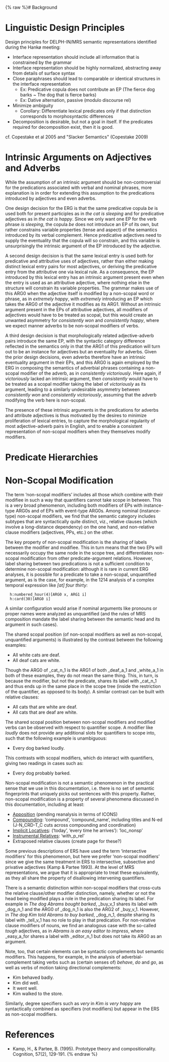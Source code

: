 {% raw %}# Background

# Linguistic Design Principles

Design principles for DELPH-IN/MRS semantic representations identified
during the Hankø meeting:

- Interface representation should include all information that is
constrained by the grammar
- Interface representation should be highly normalized, abstracting
away from details of surface syntax
- Close paraphrases should lead to comparable or identical structures
in the interface representation
  - Ex: Predicative copula does not contribute an EP (The fierce dog
barks \~ The dog that is fierce barks)
  - Ex: Dative alternation, passive (modulo discourse rel)
- Minimize ambiguity
  - Corollary: Differentiate lexical predicates only if that
distinction corresponds to morphosyntactic differences
- Decomposition is desirable, but not a goal in itself. If the
predicates required for decomposition exist, then it is good.

cf. Copestake et al 2005 and "Slacker Semantics" (Copestake 2009)

<a name="intrinsic_arguments"/>


# Intrinsic Arguments on Adjectives and Adverbs

While the assumption of an intrinsic argument should be
non-controversial for the predications associated with verbal and
nominal phrases, more explanation is in order for extending this
assumption to the predications introduced by adjectives and even
adverbs.

One design decision for the ERG is that the same predicative copula *be*
is used both for present participles as in *the cat is sleeping* and for
predicative adjectives as in *the cat is happy*. Since we only want one
EP for the verb phrase *is sleeping*, the copula *be* does not introduce
an EP of its own, but rather constrains variable properties (tense and
aspect) of the semantics introduced by its verbal complement. Hence
predicative adjectives need to supply the eventuality that the copula
will so constrain, and this variable is unsurprisingly the intrinsic
argument of the EP introduced by the adjective.

A second design decision is that the same lexical entry is used both for
predicative and attributive uses of adjectives, rather than either
making distinct lexical entry pairs for most adjectives, or deriving the
predicative entry from the attributive one via lexical rule. As a
consequence, the EP introduced by this lexical entry has an intrinsic
argument present even when the entry is used as an attributive
adjective, where nothing else in the structure will constrain its
variable properties. The grammar makes use of this ARG0 when the
adjective itself is modified by a non-scopal word or phrase, as in
*extremely happy*, with *extremely* introducing an EP which takes the
ARG0 of the adjective it modifies as its ARG1. Without an intrinsic
argument present in the EPs of attributive adjectives, all modifiers of
adjectives would have to be treated as scopal, but this would create an
unwanted asymmetry for *consistently won* and *consistently happy*,
where we expect manner adverbs to be non-scopal modifiers of verbs.

A third design decision is that morphologically related adjective-adverb
pairs introduce the same EP, with the syntactic category difference
reflected in the semantics only in that the ARG1 of this predication
will turn out to be an instance for adjectives but an eventuality for
adverbs. Given the prior design decisions, even adverbs therefore have
an intrinsic eventuality argument in their EPs, and this ARG0 is again
employed by the ERG in composing the semantics of adverbial phrases
containing a non-scopal modifier of the adverb, as in *consistently
victoriously*. Here again, if *victoriously* lacked an intrinsic
argument, then *consistently* would have to be treated as a scopal
modifier taking the label of *victoriously* as its argument, leading to
a similarly undesirable asymmetry between *consistently won* and
*consistently victoriously*, assuming that the adverb modifying the verb
here is non-scopal.

The presence of these intrinsic arguments in the predications for
adverbs and attribute adjectives is thus motivated by the desires to
minimize proliferation of lexical entries, to capture the morphological
regularity of most adjective-adverb pairs in English, and to enable a
consistent representation of non-scopal modifiers when they themselves
modify modifiers.

# Predicate Hierarchies

# Non-Scopal Modification

The term ‘non-scopal modifiers’ includes all those which combine with
their modifiee in such a way that quantifiers cannot take scope in
between. This is a very broad phenomenon, including both modifiers of
EPs with instance-type ARG0s and of EPs with event-type ARG0s. Among
nominal (instance-type) non-scopal modifiers, we find that the semantic
category includes subtypes that are syntactically quite distinct, viz.,
relative clauses (which involve a long-distance dependency) on the one
hand, and non-relative clause modifiers (adjectives, PPs, etc.) on the
other.

The key property of non-scopal modification is the sharing of labels
between the modifier and modifiee. This in turn means that the two EPs
will necessarily occupy the same node in the scope tree, and
differentiates non-scopal modification from other predicate-argument
relations. However, label sharing between two predications is not a
sufficient condition to determine non-scopal modification: although it
is rare in current ERG analyses, it is possible for a predicate to take
a non-scopal, unquantified argument, as is the case, for example, in the
1214 analysis of a complex temporal expression like *\[at\] four
thirty*:

      h:numbered_hour(4)[ARG0 x, ARG1 i]
      h:card(30)[ARG0 i]

A similar configuration would arise if nominal arguments like pronouns
or proper names were analyzed as unquantified (and the rules of MRS
composition mandate the label sharing between the semantic head and its
argument in such cases).

The shared scopal position (of non-scopal modifiers as well as
non-scopal, unquantified arguments) is illustrated by the contrast
between the following examples:

- All white cats are deaf.
- All deaf cats are white.

Though the ARG0 of \_cat\_n\_1 is the ARG1 of both \_deaf\_a\_1 and
\_white\_a\_1 in both of these examples, they do not mean the same
thing. This, in turn, is because the modifier, but not the predicate,
shares its label with \_cat\_n\_1 and thus ends up in the same place in
the scope tree (inside the restriction of the quantifier, as opposed to
its body). A similar contrast can be built with relative clauses:

- All cats that are white are deaf.
- All cats that are deaf are white.

The shared scopal position between non-scopal modifiers and modified
verbs can be observed with respect to quantifier scope. A modifier like
*loudly* does not provide any additional slots for quantifiers to scope
into, such that the following example is unambiguous:

- Every dog barked loudly.

This contrasts with scopal modifiers, which do interact with
quantifiers, giving two readings in cases such as:

- Every dog probably barked.

Non-scopal modification is not a semantic phenomenon in the practical
sense that we use in this documentation, i.e. there is no set of
semantic fingerprints that uniquely picks out sentences with this
property. Rather, non-scopal modification is a property of several
phenomena discussed in this documentation, including at least:

- [Apposition](https://blog.inductorsoftware.com/docsproto/erg/ErgSemantics_Apposition) (pending reanalysis in terms
of ICONS)
- [Compounding](https://blog.inductorsoftware.com/docsproto/erg/ErgSemantics_Compounding): ‘compound’,
‘compound\_name’, including titles and N-ed (J-N\_CRD-T\_C cuts
across compounding and coordination)
- [Implicit Locatives](https://blog.inductorsoftware.com/docsproto/erg/ErgSemantics_ImplicitLocatives): (‘today’,
‘every time he arrives’): ‘loc\_nonsp’
- [Instrumental
Relatives](https://blog.inductorsoftware.com/docsproto/erg/ErgSemantics_InstrumentalRelatives): ‘with\_p\_rel’
- Extraposed relative clauses (create page for these?)

Some previous descriptions of ERS have used the term ‘intersective
modifiers’ for this phenomenon, but here we prefer ‘non-scopal
modifiers’ since we give the same treatment in ERS to intersective,
subsective and privative adjectives (Kamp & Partee 1993). At the level
of MRS representations, we argue that it is appropriate to treat these
equivalently, as they all share the property of disallowing intervening
quantifiers.

There is a semantic distinction within non-scopal modifiers that
cross-cuts the relative clause/other modifier distinction, namely,
whether or not the head being modified plays a role in the predication
sharing its label. For example in *The dog Abrams bought barked*,
\_buy\_v\_1 shares its label with \_dog\_n\_1 and the ARG0 of
\_dog\_n\_1 is also the ARG2 of \_buy\_v\_1. However, in *The dog Kim
told Abrams to buy barked*, \_dog\_n\_1, despite sharing its label with
\_tell\_v\_1 has no role to play in that predication. For non-relative
clause modifiers of nouns, we find an analogous case with the so-called
*tough* adjectives, as in *Abrams is an easy editor to impress*, where
\_easy\_a\_for shares a label with \_editor\_n\_1 but does not take its
ARG0 as an argument.

Note, too, that certain elements can be syntactic complements but
semantic modifiers. This happens, for example, in the analysis of
adverbial-complement taking verbs such as (certain senses of) *behave*,
*do* and *go*, as well as verbs of motion taking directional
complements:

- Kim behaved badly.
- Kim did well.
- It went well.
- Kim walked to the store.

Similarly, degree specifiers such as *very* in *Kim is very happy* are
syntactically combined as specifiers (not modifiers) but appear in the
ERS as non-scopal modifiers.

# References

- Kamp, H., & Partee, B. (1995). Prototype theory and
compositionality. Cognition, 57(2), 129-191.
<update date omitted for speed>{% endraw %}